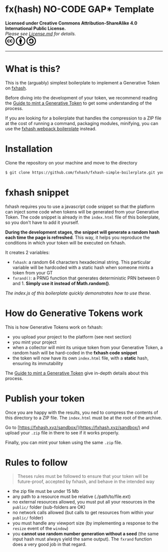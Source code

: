 # fx(hash) NO-CODE GAP\* Template

**Licensed under Creative Commons Attribution-ShareAlike 4.0 International Public License.**  
_Please see [License.md](./LICENSE.md "License") for details._  
<img src="./assets/cc.svg" alt="Creative Commons" width="30"/>
<img src="./assets/by.svg" alt="Attribution" width="30"/>
<img src="./assets/sa.svg" alt="Share Alike" width="30"/>

---

# What is this?

This is the (arguably) simplest boilerplate to implement a Generative Token on [fxhash](https://fxhash.xyz).

Before diving into the development of your token, we recommend reading the [Guide to mint a Generative Token](https://fxhash.xyz/articles/guide-mint-generative-token) to get some understanding of the process.

If you are looking for a boilerplate that handles the compression to a ZIP file at the cost of running a command, packaging modules, minifying, you can use the [fxhash webpack boilerplate](https://github.com/fxhash/fxhash-webpack-boilerplate) instead.

# Installation

Clone the repository on your machine and move to the directory

```sh
$ git clone https://github.com/fxhash/fxhash-simple-boilerplate.git your_folder && cd your_folder
```

# fxhash snippet

fxhash requires you to use a javascript code snippet so that the platform can inject some code when tokens will be generated from your Generative Token. The code snippet is already in the `index.html` file of this boilerplate, so you don't have to add it yourself.

**During the development stages, the snippet will generate a random hash each time the page is refreshed**. This way, it helps you reproduce the conditions in which your token will be executed on fxhash.

It creates 2 variables:

- `fxhash`: a random 64 characters hexadecimal string. This particular variable will be hardcoded with a static hash when someone mints a token from your GT
- `fxrand()`: a PRNG function that generates deterministic PRN between 0 and 1. **Simply use it instead of Math.random()**.

_The index.js of this boilerplate quickly demonstrates how to use these_.

# How do Generative Tokens work

This is how Generative Tokens work on fxhash:

- you upload your project to the platform (see next section)
- you mint your project
- when a collector will mint its unique token from your Generative Token, a random hash will be hard-coded in the **fxhash code snippet**
- the token will now have its own `index.html` file, with a **static** hash, ensuring its immutability

The [Guide to mint a Generative Token](https://fxhash.xyz/articles/guide-mint-generative-token) give in-depth details about this process.

# Publish your token

Once you are happy with the results, you ned to compress the contents of this directory to a ZIP file. The `index.html` must be at the root of the archive.

Go to [https://fxhash.xyz/sandbox/](https://fxhash.xyz/sandbox/) and upload your `.zip` file in there to see if it works properly.

Finally, you can mint your token using the same `.zip` file.

# Rules to follow

> Theses rules must be followed to ensure that your token will be future-proof, accepted by fxhash, and behave in the intended way

- the zip file must be under 15 Mb
- any path to a resource must be relative (./path/to/file.ext)
- no external resources allowed, you must put all your resources in the `public/` folder (sub-folders are OK)
- no network calls allowed (but calls to get resources from within your `public/` folder)
- you must handle any viewport size (by implementing a response to the `resize` event of the `window`)
- you **cannot use random number generation without a seed** (the same input hash must always yield the same output). The `fxrand` function does a very good job in that regard.

